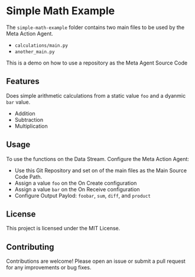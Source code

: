 # Simple Math Example

The `simple-math-example` folder contains two main files to be used by the Meta Action Agent. 
- `calculations/main.py`
- `another_main.py`

This is a demo on how to use a repository as the Meta Agent Source Code

## Features
Does simple arithmetic calculations from a static value `foo` and a dyanmic `bar` value.
- Addition
- Subtraction
- Multiplication

## Usage

To use the functions on the Data Stream. Configure the Meta Action Agent:
- Use this Git Repository and set on of the main files as the Main Source Code Path.
- Assign a value `foo` on the On Create configuration
- Assign a value `bar` on the On Receive configuration
- Configure Output Paylod: `foobar`, `sum`, `diff`, and `product`


## License

This project is licensed under the MIT License.

## Contributing

Contributions are welcome! Please open an issue or submit a pull request for any improvements or bug fixes.
